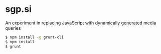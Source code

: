 sgp.si
======

An experiment in replacing JavaScript with dynamically generated media queries

```bash
$ npm install -g grunt-cli
$ npm install
$ grunt
```
